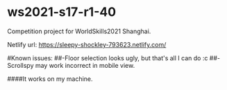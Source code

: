 # ws2021-s17-r1-40
Competition project for WorldSkills2021 Shanghai. 

Netlify url:
https://sleepy-shockley-793623.netlify.com/

#Known issues:
##-Floor selection looks ugly, but that's all I can do :c
##-Scrollspy may work incorrect in mobile view.






































####It works on my machine.
